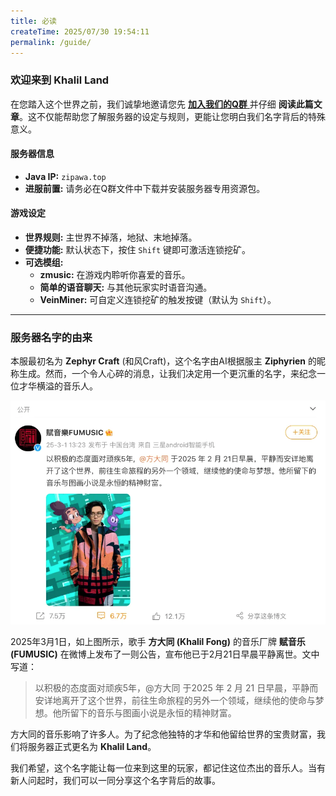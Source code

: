 ```yaml
---
title: 必读
createTime: 2025/07/30 19:54:11
permalink: /guide/
---
```


### **欢迎来到 Khalil Land**

在您踏入这个世界之前，我们诚挚地邀请您先 [ **加入我们的Q群** ](https://qm.qq.com/q/h8w9EjixS8 '点击加入') 并仔细 **阅读此篇文章**。这不仅能帮助您了解服务器的设定与规则，更能让您明白我们名字背后的特殊意义。

#### **服务器信息**
*   **Java IP:** `zipawa.top`
*   **进服前置:** 请务必在Q群文件中下载并安装服务器专用资源包。

#### **游戏设定**
*   **世界规则:** 主世界不掉落，地狱、末地掉落。
*   **便捷功能:** 默认状态下，按住 `Shift` 键即可激活连锁挖矿。
*   **可选模组:**
    *   **zmusic:** 在游戏内聆听你喜爱的音乐。
    *   **简单的语音聊天:** 与其他玩家实时语音沟通。
    *   **VeinMiner:** 可自定义连锁挖矿的触发按键（默认为 `Shift`）。

---

### **服务器名字的由来**

本服最初名为 **Zephyr Craft** (和风Craft)，这个名字由AI根据服主 **Ziphyrien** 的昵称生成。然而，一个令人心碎的消息，让我们决定用一个更沉重的名字，来纪念一位才华横溢的音乐人。


![赋音乐 (FUMUSIC)在微博发布的公告](/FUMUSIC_weibo.png)

2025年3月1日，如上图所示，歌手 **方大同 (Khalil Fong)** 的音乐厂牌 **赋音乐 (FUMUSIC)** 在微博上发布了一则公告，宣布他已于2月21日早晨平静离世。文中写道：

> 以积极的态度面对顽疾5年，@方大同 于2025 年 2 月 21 日早晨，平静而安详地离开了这个世界，前往生命旅程的另外一个领域，继续他的使命与梦想。他所留下的音乐与图画小说是永恒的精神财富。

方大同的音乐影响了许多人。为了纪念他独特的才华和他留给世界的宝贵财富，我们将服务器正式更名为 **Khalil Land**。

我们希望，这个名字能让每一位来到这里的玩家，都记住这位杰出的音乐人。当有新人问起时，我们可以一同分享这个名字背后的故事。